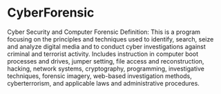 # CyberForensic
Cyber Security and Computer Forensic
Definition: This is a program focusing on the principles and techniques used to identify,
search, seize and analyze digital media and to conduct cyber investigations against criminal and terrorist activity. 
Includes instruction in computer boot processes and drives, jumper setting, file access and reconstruction, hacking, 
network systems, cryptography, programming, investigative techniques, forensic imagery, 
web-based investigation methods, cyberterrorism, and applicable laws and administrative procedures.
